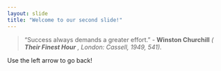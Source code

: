 ```yaml
---
layout: slide
title: "Welcome to our second slide!"
---
```

>“Success always demands a greater effort.” - **Winston Churchill** *(* ***Their Finest Hour*** *, London: Cassell, 1949, 541).*

Use the left arrow to go back!
